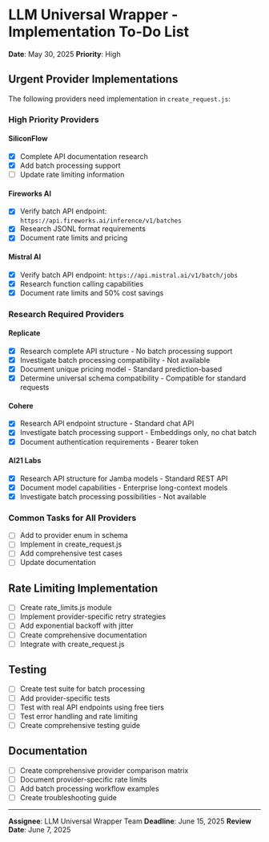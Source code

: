 # LLM Universal Wrapper - Implementation To-Do List

**Date**: May 30, 2025
**Priority**: High

## Urgent Provider Implementations

The following providers need implementation in `create_request.js`:

### High Priority Providers

#### SiliconFlow

- [x] Complete API documentation research
- [x] Add batch processing support
- [ ] Update rate limiting information

#### Fireworks AI

- [x] Verify batch API endpoint: `https://api.fireworks.ai/inference/v1/batches`
- [x] Research JSONL format requirements
- [x] Document rate limits and pricing

#### Mistral AI

- [x] Verify batch API endpoint: `https://api.mistral.ai/v1/batch/jobs`
- [x] Research function calling capabilities  
- [x] Document rate limits and 50% cost savings

### Research Required Providers

#### Replicate

- [x] Research complete API structure - No batch processing support
- [x] Investigate batch processing compatibility - Not available
- [x] Document unique pricing model - Standard prediction-based
- [x] Determine universal schema compatibility - Compatible for standard requests

#### Cohere

- [x] Research API endpoint structure - Standard chat API
- [x] Investigate batch processing support - Embeddings only, no chat batch
- [x] Document authentication requirements - Bearer token

#### AI21 Labs

- [x] Research API structure for Jamba models - Standard REST API
- [x] Document model capabilities - Enterprise long-context models
- [x] Investigate batch processing possibilities - Not available

### Common Tasks for All Providers

- [ ] Add to provider enum in schema
- [ ] Implement in create_request.js
- [ ] Add comprehensive test cases
- [ ] Update documentation

## Rate Limiting Implementation

- [ ] Create rate_limits.js module
- [ ] Implement provider-specific retry strategies
- [ ] Add exponential backoff with jitter
- [ ] Create comprehensive documentation
- [ ] Integrate with create_request.js

## Testing

- [ ] Create test suite for batch processing
- [ ] Add provider-specific tests
- [ ] Test with real API endpoints using free tiers
- [ ] Test error handling and rate limiting
- [ ] Create comprehensive testing guide

## Documentation

- [ ] Create comprehensive provider comparison matrix
- [ ] Document provider-specific rate limits
- [ ] Add batch processing workflow examples
- [ ] Create troubleshooting guide

---

**Assignee**: LLM Universal Wrapper Team
**Deadline**: June 15, 2025
**Review Date**: June 7, 2025

